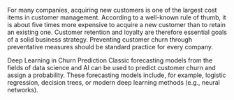 For many companies, acquiring new customers is one of the largest cost items in customer management. 
According to a well-known rule of thumb, it is about five times more expensive to acquire a new customer 
than to retain an existing one. Customer retention and loyalty are therefore essential goals of a solid business strategy. 
Preventing customer churn through preventative measures should be standard practice for every company.

Deep Learning in Churn Prediction
Classic forecasting models from the fields of data science and AI can be used to predict customer churn 
and assign a probability. These forecasting models include, for example, logistic regression, decision trees, 
or modern deep learning methods (e.g., neural networks).